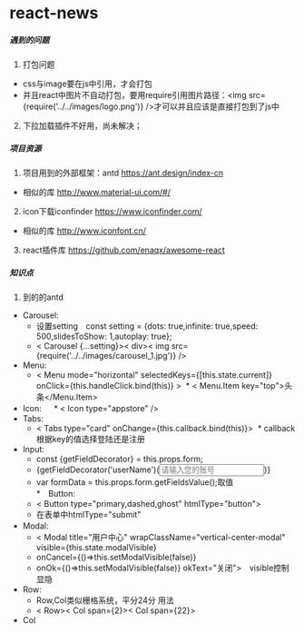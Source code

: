 # react-news

##### 遇到的问题
1. 打包问题
  * css与image要在js中引用，才会打包
  * 并且react中图片不自动打包，要用require引用图片路径：<img src={require('../../images/logo.png')} />才可以并且应该是直接打包到了js中
2. 下拉加载插件不好用，尚未解决；

##### 项目资源
1. 项目用到的外部框架：antd https://ant.design/index-cn
* 相似的库 http://www.material-ui.com/#/
2. icon下载iconfinder     https://www.iconfinder.com/
* 相似的库 http://www.iconfont.cn/
3. react插件库 https://github.com/enaqx/awesome-react

##### 知识点
1. 到的的antd
* Carousel:
  * 设置setting　const setting = {dots: true,infinite: true,speed: 500,slidesToShow: 1,autoplay: true};
  * < Carousel {...setting}>< div>< img src={require('../../images/carousel_1.jpg')} /></div></Carousel>
* Menu:
  * < Menu mode="horizontal" selectedKeys={[this.state.current]} onClick={this.handleClick.bind(this)} >
  * < Menu.Item key="top"><Icon type="appstore" />头条</Menu.Item>  </Menu>
* Icon:　
  * < Icon type="appstore" /><br>
* Tabs:
  * < Tabs type="card" onChange={this.callback.bind(this)}><TabPane tab="登录" key="1"></Tabpane></Tabs>
  * callback根据key的值选择登陆还是注册
* Input:
  * const {getFieldDecorator} = this.props.form;
  * {getFieldDecorator('userName')(<Input placeholder="请输入您的账号" />)}　　　　　
  * var formData = this.props.form.getFieldsValue();取值<br>
*　Button:　
  * < Button type="primary,dashed,ghost" htmlType="button"></Button>
  * 在表单中htmlType="submit"
* Modal:　
  * < Modal title="用户中心" wrapClassName="vertical-center-modal" visible={this.state.modalVisible}
  * onCancel={()=>this.setModalVisible(false)}
  * onOk={()=>this.setModalVisible(false)} okText="关闭">　visible控制显隐
* Row:
  * Row,Col类似栅格系统，平分24分 用法　
  * < Row>< Col span={2}></Col>< Col span={22}></Col></Row>
* Col<br>
